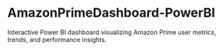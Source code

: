 # AmazonPrimeDashboard-PowerBI
Interactive Power BI dashboard visualizing Amazon Prime user metrics, trends, and performance insights.
